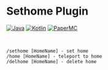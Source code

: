 # Sethome Plugin
[![Java](https://img.shields.io/badge/Java-17-FF7700.svg?logo=java)]()
[![Kotlin](https://img.shields.io/badge/Kotlin-1.9.22-186FCC.svg?logo=kotlin)]()
[![PaperMC](https://img.shields.io/badge/PaperMC-1.20.4-222222.svg)]()

<br>

```
/sethome [HomeName] - set home
/home [HomeName] - teleport to home
/delhome [HomeName] - delete home
```
